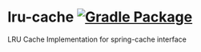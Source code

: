 # lru-cache [![Gradle Package](https://github.com/mdaw323/lru-cache/actions/workflows/gradle-publish.yml/badge.svg)](https://github.com/mdaw323/lru-cache/actions/workflows/gradle-publish.yml)
LRU Cache Implementation for spring-cache interface
